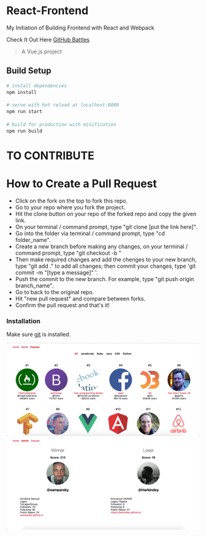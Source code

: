 # React-Frontend
My Initiation of Building Frontend with React and Webpack

Check It Out Here [GitHub Battles](https://github-battle-ea613.firebaseapp.com)

> A Vue.js project

## Build Setup

``` bash
# install dependencies
npm install

# serve with hot reload at localhost:8080
npm run start

# build for production with minification
npm run build

```
# TO CONTRIBUTE 
# How to Create a Pull Request


  - Click on the fork on the top to fork this repo.
  - Go to your repo where you fork the project.
  - Hit the clone button on your repo of the forked repo and copy the given link.
  - On your terminal / command prompt, type "git  clone [put the link here]".
  - Go into the folder via terminal / command prompt, type "cd folder_name".
  - Create a new branch before making any changes, on your terminal / command prompt, type "git checkout -b <new branch name>"
  - Then make required changes and add the chenges to your new branch, type "git add ." to add all changes; then commit your changes, type 'git commit -m "[type a message]" '.
  - Push the commit to the new branch. For example, type "git push origin branch_name".
  - Go to back to the original repo.
  - Hit "new pull request" and compare between forks.
  - Confirm the pull request and that's it!

### Installation

Make sure [git](https://git-scm.com/book/id/v2/Getting-Started-Installing-Git) is installed.

![](./app-img/popular.png)
![](./app-img/battle.png)
